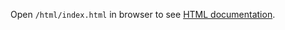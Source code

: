 Open `/html/index.html` in browser to see [HTML documentation](https://github.com/acse-jm122/irp-acse-jm122/blob/main/docs/html/index.html).